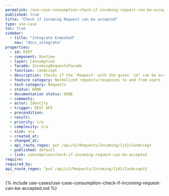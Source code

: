 ```yaml
---
permalink: /use-case-consumption-check-if-incoming-request-can-be-accepted
published: true
title: "Check if incoming Request can be accepted"
type: use-case
toc: true
sidebar:
  - title: "Integrate Enmeshed"
    nav: "docs_integrate"
properties:
  - id: RIR7
  - component: Runtime
  - layer: Consumption
  - facade: IncomingRequestsFacade
  - function: canAccept
  - description: Checks if the 'Request' with the given 'id' can be accepted.
  - feature category: Normalized requests/responses to and from users
  - tech category: Requests
  - status: DONE
  - documentation status: DONE
  - comments:
  - actor: Identity
  - trigger: REST API
  - precondition:
  - result:
  - priority: n/a
  - complexity: n/a
  - size: n/a
  - created_at:
  - changed_at:
  - api_route_regex: put /api/v2/Requests/Incoming/{id}/CanAccept
  - published: default
  - link: consumption/check-if-incoming-request-can-be-accepted
require:
required_by:
api_route_regex: ^put /api/v2/Requests/Incoming/{id}/CanAccept$
---
```


{% include use-cases/use-case-consumption-check-if-incoming-request-can-be-accepted.md %}
